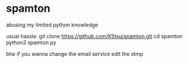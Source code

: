 # spamton
abusing my limited python knowledge 

usual hassle:
git clone https://github.com/K5tsu/spamton.git
cd spamton
python3 spamton.py

btw if you wanna change the email service edit the stmp
